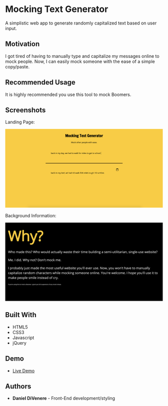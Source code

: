 # Mocking Text Generator

A simplistic web app to generate randomly capitalized text based on user input.

## Motivation

I got tired of having to manually type and capitalize my messages online to mock people. Now, I can easily mock someone with the ease of a simple copy/paste.

## Recommended Usage

It is highly recommended you use this tool to mock Boomers. 

## Screenshots
Landing Page:

![landing page](screenshots/landing.png)


Background Information:

![info](screenshots/info.png)

## Built With

* HTML5
* CSS3
* Javascript
* jQuery

## Demo

- [Live Demo](https://dannydi12.github.io/tunezilla/)

## Authors

* **Daniel DiVenere** - Front-End development/styling
